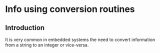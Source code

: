 Info using conversion routines
==============================

Introduction
------------

It is very common in embedded systems the need to convert information from a string to an integer or vice-versa.
